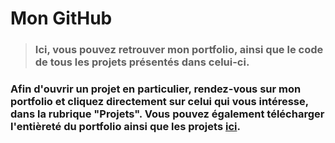 # Mon GitHub

> ### Ici, vous pouvez retrouver mon portfolio, ainsi que le code de tous les projets présentés dans celui-ci.

### Afin d'ouvrir un projet en particulier, rendez-vous sur mon portfolio et cliquez directement sur celui qui vous intéresse, dans la rubrique "Projets". Vous pouvez également télécharger l'entièreté du portfolio ainsi que les projets [ici](https://codeload.github.com/alexy103/portfolio/zip/refs/heads/main).
